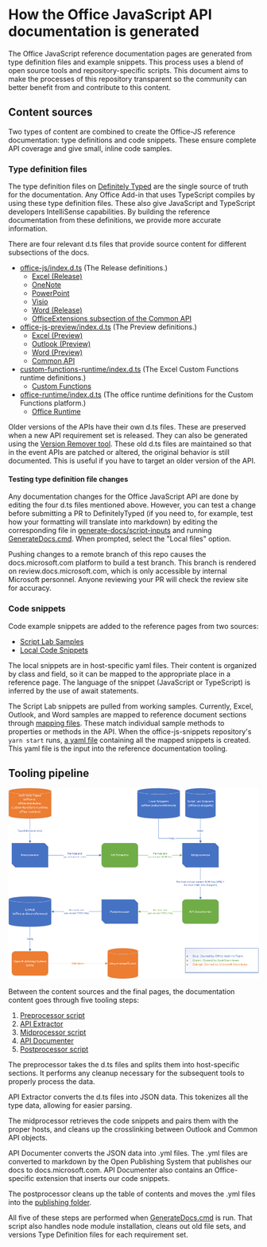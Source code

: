 # How the Office JavaScript API documentation is generated

The Office JavaScript reference documentation pages are generated from type definition files and example snippets. This process uses a blend of open source tools and repository-specific scripts. This document aims to make the processes of this repository transparent so the community can better benefit from and contribute to this content.

## Content sources

Two types of content are combined to create the Office-JS reference documentation: type definitions and code snippets. These ensure complete API coverage and give small, inline code samples.

### Type definition files

The type definition files on [Definitely Typed](https://github.com/DefinitelyTyped/DefinitelyTyped) are the single source of truth for the documentation. Any Office Add-in that uses TypeScript compiles by using these type definition files. These also give JavaScript and TypeScript developers IntelliSense capabilities. By building the reference documentation from these definitions, we provide more accurate information.

There are four relevant d.ts files that provide source content for different subsections of the docs.

- [office-js/index.d.ts](https://raw.githubusercontent.com/DefinitelyTyped/DefinitelyTyped/master/types/office-js/index.d.ts) (The Release definitions.)
  - [Excel (Release)](https://docs.microsoft.com/javascript/api/excel_release)
  - [OneNote](https://docs.microsoft.com/javascript/api/onenote)
  - [PowerPoint](https://docs.microsoft.com/javascript/api/powerpoint)
  - [Visio](https://docs.microsoft.com/javascript/api/visio)
  - [Word (Release)](https://docs.microsoft.com/javascript/api/word_release)
  - [OfficeExtensions subsection of the Common API](https://docs.microsoft.com/javascript/api/office)
- [office-js-preview/index.d.ts](https://raw.githubusercontent.com/DefinitelyTyped/DefinitelyTyped/master/types/office-js-preview/index.d.ts) (The Preview definitions.)
  - [Excel (Preview)](https://docs.microsoft.com/javascript/api/excel)
  - [Outlook (Preview)](https://docs.microsoft.com/javascript/api/outlook)
  - [Word (Preview)](https://docs.microsoft.com/javascript/api/word)
  - [Common API](https://docs.microsoft.com/javascript/api/office)
- [custom-functions-runtime/index.d.ts](https://github.com/DefinitelyTyped/DefinitelyTyped/blob/master/types/custom-functions-runtime/index.d.ts) (The Excel Custom Functions runtime definitions.)
  - [Custom Functions](https://docs.microsoft.com/javascript/api/custom-functions-runtime)
- [office-runtime/index.d.ts](https://github.com/DefinitelyTyped/DefinitelyTyped/blob/master/types/office-runtime/index.d.ts) (The office runtime definitions for the Custom Functions platform.)
  - [Office Runtime](https://docs.microsoft.com/javascript/api/office-runtime)

Older versions of the APIs have their own d.ts files. These are preserved when a new API requirement set is released. They can also be generated using the [Version Remover tool](https://github.com/OfficeDev/office-js-docs-reference/blob/master/generate-docs/tools/VersionRemover.ts). These old d.ts files are maintained so that in the event APIs are patched or altered, the original behavior is still documented. This is useful if you have to target an older version of the API.

#### Testing type definition file changes

Any documentation changes for the Office JavaScript API are done by editing the four d.ts files mentioned above. However, you can test a change before submitting a PR to DefinitelyTyped (if you need to, for example, test how your formatting will translate into markdown) by editing the corresponding file in [generate-docs/script-inputs](https://github.com/OfficeDev/office-js-docs-reference/tree/master/generate-docs/script-inputs) and running [GenerateDocs.cmd](https://github.com/OfficeDev/office-js-docs-reference/blob/master/generate-docs/GenerateDocs.cmd). When prompted, select the "Local files" option.

Pushing changes to a remote branch of this repo causes the docs.microsoft.com platform to build a test branch. This branch is rendered on review.docs.microsoft.com, which is only accessible by internal Microsoft personnel. Anyone reviewing your PR will check the review site for accuracy.

### Code snippets

Code example snippets are added to the reference pages from two sources:

- [Script Lab Samples](https://github.com/OfficeDev/office-js-snippets)
- [Local Code Snippets](https://github.com/OfficeDev/office-js-docs-reference/tree/master/docs/code-snippets)

The local snippets are in host-specific yaml files. Their content is organized by class and field, so it can be mapped to the appropriate place in a reference page. The language of the snippet (JavaScript or TypeScript) is inferred by the use of await statements.

The Script Lab snippets are pulled from working samples. Currently, Excel, Outlook, and Word samples are mapped to reference document sections through [mapping files](https://github.com/OfficeDev/office-js-snippets/tree/master/snippet-extractor-metadata). These match individual sample methods to properties or methods in the API. When the office-js-snippets repository's `yarn start` runs, [a yaml file](https://github.com/OfficeDev/office-js-snippets/blob/master/snippet-extractor-output/snippets.yaml) containing all the mapped snippets is created. This yaml file is the input into the reference documentation tooling.

## Tooling pipeline

![An image showing the control flow from Definitely Typed, to the preprocessor, API Extractor, midprocessor, API Documenter, and through to the postprocessor.](ToolingPipeline.png)

Between the content sources and the final pages, the documentation content goes through five tooling steps:

1. [Preprocessor script](https://github.com/OfficeDev/office-js-docs-reference/blob/master/generate-docs/scripts/preprocessor.ts)
1. [API Extractor](https://api-extractor.com/)
1. [Midprocessor script](https://github.com/OfficeDev/office-js-docs-reference/blob/master/generate-docs/scripts/midprocessor.ts)
1. [API Documenter](https://github.com/microsoft/rushstack/blob/master/apps/api-documenter/README.md)
1. [Postprocessor script](https://github.com/OfficeDev/office-js-docs-reference/blob/master/generate-docs/scripts/postprocessor.ts)

The preprocessor takes the d.ts files and splits them into host-specific sections. It performs any cleanup necessary for the subsequent tools to properly process the data.

API Extractor converts the d.ts files into JSON data. This tokenizes all the type data, allowing for easier parsing.

The midprocessor retrieves the code snippets and pairs them with the proper hosts, and cleans up the crosslinking between Outlook and Common API objects.

API Documenter converts the JSON data into .yml files. The .yml files are converted to markdown by the Open Publishing System that publishes our docs to docs.microsoft.com. API Documenter also contains an Office-specific extension that inserts our code snippets.

The postprocessor cleans up the table of contents and moves the .yml files into the [publishing folder](https://github.com/OfficeDev/office-js-docs-reference/tree/master/docs/docs-ref-autogen).

All five of these steps are performed when [GenerateDocs.cmd](https://github.com/OfficeDev/office-js-docs-reference/blob/master/generate-docs/GenerateDocs.cmd) is run. That script also handles node module installation, cleans out old file sets, and versions Type Definition files for each requirement set.
